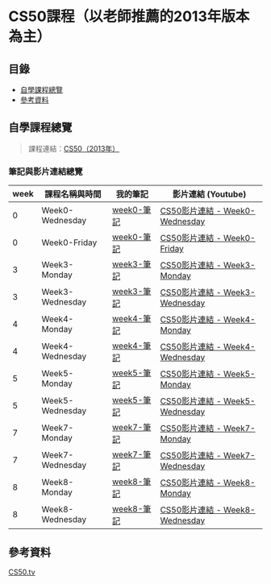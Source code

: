 # CS50課程（以老師推薦的2013年版本為主）
## 目錄
* [自學課程總覽](#自學課程總覽)
* [參考資料](#參考資料)

## 自學課程總覽
> 課程連結：[CS50（2013年）](http://cs50.tv/2013/fall/)
### 筆記與影片連結總覽
|week|    課程名稱與時間   |我的筆記|影片連結 (Youtube)|
|---|-------------| ----- |------|
|0|Week0-Wednesday|[week0-筆記](https://github.com/chinghsuan/class_exercises/blob/master/CS50/week0.md)|[CS50影片連結 - Week0-Wednesday](https://www.youtube.com/watch?v=79gAss0K1TI)
|0|Week0-Friday|[week0-筆記](https://github.com/chinghsuan/class_exercises/blob/master/CS50/week0.md)|[CS50影片連結 - Week0-Friday](http://cs50.tv/2013/fall/lectures/0/f/week0f-1080p.mp4)
|3|Week3-Monday|[week3-筆記](https://github.com/chinghsuan/class_exercises/blob/master/CS50/week3.md)|[CS50影片連結 - Week3-Monday](https://www.youtube.com/watch?v=xqhcVALTw54)
|3|Week3-Wednesday|[week3-筆記](https://github.com/chinghsuan/class_exercises/blob/master/CS50/week3.md)|[CS50影片連結 - Week3-Wednesday](https://www.youtube.com/watch?v=YxgI7ll4Xtg)
|4|Week4-Monday|[week4-筆記](https://github.com/chinghsuan/class_exercises/blob/master/CS50/week4.md)|[CS50影片連結 - Week4-Monday](https://www.youtube.com/watch?v=8IZ9r5kmS3Y)
|4|Week4-Wednesday|[week4-筆記](https://github.com/chinghsuan/class_exercises/blob/master/CS50/week4.md)|[CS50影片連結 - Week4-Wednesday](https://www.youtube.com/watch?v=lw1U7CvmjoU)
|5|Week5-Monday|[week5-筆記](https://github.com/chinghsuan/class_exercises/blob/master/CS50/week5.md)|[CS50影片連結 - Week5-Monday](http://www.youtube.com/watch?v=IEuvKVjw2oM)
|5|Week5-Wednesday|[week5-筆記](https://github.com/chinghsuan/class_exercises/blob/master/CS50/week5.md)|[CS50影片連結 - Week5-Wednesday](http://www.youtube.com/watch?v=atBMLJdSKBo)
|7|Week7-Monday|[week7-筆記](https://github.com/chinghsuan/class_exercises/blob/master/CS50/week7.md)|[CS50影片連結 - Week7-Monday](http://www.youtube.com/watch?v=RUAsmwYC2mc)
|7|Week7-Wednesday|[week7-筆記](https://github.com/chinghsuan/class_exercises/blob/master/CS50/week7.md)|[CS50影片連結 - Week7-Wednesday](http://www.youtube.com/watch?v=QWnZpgZKOoc)
|8|Week8-Monday|[week8-筆記](https://github.com/chinghsuan/class_exercises/blob/master/CS50/week8.md)|[CS50影片連結 - Week8-Monday](http://www.youtube.com/watch?v=9qvt6MwBKZQ)
|8|Week8-Wednesday|[week8-筆記](https://github.com/chinghsuan/class_exercises/blob/master/CS50/week8.md)|[CS50影片連結 - Week8-Wednesday](http://www.youtube.com/watch?v=ihmHDZKOkA8)

## 參考資料
[CS50.tv](http://cs50.tv/2013/fall/)  


